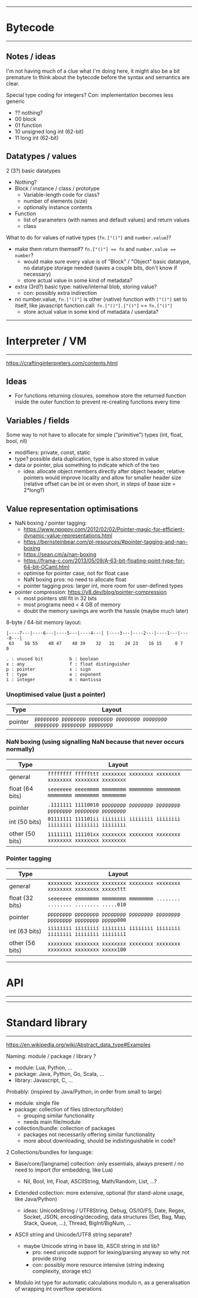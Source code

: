 
--------------------------------------------------------------------------------
#                                   Bytecode                                   #
--------------------------------------------------------------------------------

Notes / ideas
-------------
I'm not having much of a clue what I'm doing here, it might also be a bit
premature to think about the bytecode before the syntax and semantics are clear.

Special type coding for integers? Con: implementation becomes less generic
- ?? nothing?
- 00 block
- 01 function
- 10 unsigned long int (62-bit)
- 11 long int (62-bit)

Datatypes / values
------------------

2 (3?) basic datatypes
- Nothing?
- Block / instance / class / prototype
  - Variable-length code for class?
  - number of elements (size)
  - optionally instance contents
- Function
  - list of parameters (with names and default values) and return values
  - class

What to do for values of native types (`fn.["()"]` and `number.value`)?
- make them return themself? `fn.["()"] == fn` and `number.value == number`?
  - would make sure every value is of "Block" / "Object" basic datatype,
    no datatype storage needed (saves a couple bits, don't know if necessary)
  - store actual value in some kind of metadata?
- extra (3rd?) basic type: native/internal blob, storing value?
  - con: possibly extra indirection
- no number.value, `fn.["()"]` is other (native) function with `["()"]` set
  to itself, like javascript function.call: `fn.["()"].["()"]` == `fn.["()"]`
  - store actual value in some kind of metadata / userdata?



--------------------------------------------------------------------------------
#                               Interpreter / VM                               #
--------------------------------------------------------------------------------
https://craftinginterpreters.com/contents.html

Ideas
-----
- For functions returning closures, somehow store the returned function inside
  the outer function to prevent re-creating functions every time

Variables / fields
------------------
Some way to not have to allocate for simple ("primitive") types (int, float,
bool, nil)

- modifiers: private, const, static
- type? possible data duplication, type is also stored in value
- data or pointer, plus something to indicate which of the two
  - idea: allocate object members directly after object header,
    relative pointers would improve locality and allow for smaller header size
    (relative offset can be int or even short, in steps of base size = 2*long?)

Value representation optimisations
----------------------------------
- NaN boxing / pointer tagging:
  - https://www.npopov.com/2012/02/02/Pointer-magic-for-efficient-dynamic-value-representations.html
  - https://bernsteinbear.com/pl-resources/#pointer-tagging-and-nan-boxing
  - https://sean.cm/a/nan-boxing
  - https://frama-c.com/2013/05/09/A-63-bit-floating-point-type-for-64-bit-OCaml.html
  - optimise for pointer case, not for float case
  - NaN boxing pros: no need to allocate float
  - pointer tagging pros: larger int, more room for user-defined types
- pointer compression: https://v8.dev/blog/pointer-compression
  - most pointers still fit in 32 bits
  - most programs need < 4 GB of memory
  - doubt the memory savings are worth the hassle (maybe much later)

8-byte / 64-bit memory layout:

	|----7---|----6---|----5---|----4---| |----3---|----2---|----1---|----0---|
	 63    56 55    48 47    40 39    32   31    24 23    16 15     8 7      0

	. : unused bit			b : boolean
	x : any					f : float distinguisher
	p : pointer				s : sign
	t : type				e : exponent
	i : integer				m : mantissa

### Unoptimised value (just a pointer)
Type			| Layout
----------------|---------------------------------------------------------------
pointer			| `pppppppp pppppppp pppppppp pppppppp pppppppp pppppppp pppppppp pppppppp`

### NaN boxing (using signalling NaN because that never occurs normally)
Type			| Layout
----------------|---------------------------------------------------------------
general			| `ffffffff fffffttt xxxxxxxx xxxxxxxx xxxxxxxx xxxxxxxx xxxxxxxx xxxxxxxx`
float (64 bits)	| `seeeeeee eeeemmmm mmmmmmmm mmmmmmmm mmmmmmmm mmmmmmmm mmmmmmmm mmmmmmmm`
pointer			| `.1111111 11110010 pppppppp pppppppp pppppppp pppppppp pppppppp pppppppp`
int (50 bits)	| `01111111 111101ii iiiiiiii iiiiiiii iiiiiiii iiiiiiii iiiiiiii iiiiiiii`
other (50 bits)	| `11111111 111101xx xxxxxxxx xxxxxxxx xxxxxxxx xxxxxxxx xxxxxxxx xxxxxxxx`

### Pointer tagging
Type			| Layout
----------------|---------------------------------------------------------------
general			| `xxxxxxxx xxxxxxxx xxxxxxxx xxxxxxxx xxxxxxxx xxxxxxxx xxxxxxxx xxxxxttt`
float (32 bits)	| `seeeeeee emmmmmmm mmmmmmmm mmmmmmmm ........ ........ ........ .....010`
pointer			| `pppppppp pppppppp pppppppp pppppppp pppppppp pppppppp pppppppp ppppp000`
int (63 bits)	| `iiiiiiii iiiiiiii iiiiiiii iiiiiiii iiiiiiii iiiiiiii iiiiiiii iiiiiii1`
other (56 bits)	| `xxxxxxxx xxxxxxxx xxxxxxxx xxxxxxxx xxxxxxxx xxxxxxxx xxxxxxxx xxxxx100`



--------------------------------------------------------------------------------
#                                     API                                      #
--------------------------------------------------------------------------------



--------------------------------------------------------------------------------
#                               Standard library                               #
--------------------------------------------------------------------------------
https://en.wikipedia.org/wiki/Abstract_data_type#Examples

Naming: module / package / library ?
- module: Lua, Python, ...
- package: Java, Python, Go, Scala, ...
- library: Javascript, C, ...

Probably: (inspired by Java/Python, in order from small to large)
- module: single file
- package: collection of files (directory/folder)
  - grouping similar functionality
  - needs main file/module
- collection/bundle: collection of packages
  - packages not necessarily offering similar functionality
  - more about downloading, should be indistinguishable in code?

2 Collections/bundles for language:
- Base/core/[langname] collection: only essentials, always present / no need to
  import (for embedding, like Lua)
  - Nil, Bool, Int, Float, ASCIIString, Math/Random, List, ...?
- Extended collection: more extensive, optional (for stand-alone usage, like Java/Python)
  - ideas: UnicodeString / UTF8String, Debug, OS/IO/FS, Date, Regex, Socket,
    JSON, encoding/decoding, data structures (Set, Bag, Map, Stack, Queue, ...),
    Thread, BigInt/BigNum, ...

- ASCII string and Unicode/UTF8 string separate?
  - maybe Unicode string in base lib, ASCII string in std lib?
    - pro: need unicode support for lexing/parsing anyway so why not provide string
    - con: possibly more resource intensive (string indexing complexity, storage etc)

- Modulo int type for automatic calculations modulo n, as a generalisation of
  wrapping int overflow operations
